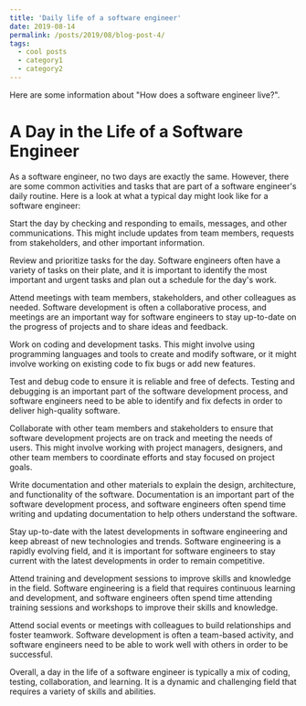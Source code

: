 ```yaml
---
title: 'Daily life of a software engineer'
date: 2019-08-14
permalink: /posts/2019/08/blog-post-4/
tags:
  - cool posts
  - category1
  - category2
---
```


Here are some information about "How does a software engineer live?".

A Day in the Life of a Software Engineer
=====

As a software engineer, no two days are exactly the same. However, there are some common activities and tasks that are part of a software engineer's daily routine. Here is a look at what a typical day might look like for a software engineer:

Start the day by checking and responding to emails, messages, and other communications. This might include updates from team members, requests from stakeholders, and other important information.

Review and prioritize tasks for the day. Software engineers often have a variety of tasks on their plate, and it is important to identify the most important and urgent tasks and plan out a schedule for the day's work.

Attend meetings with team members, stakeholders, and other colleagues as needed. Software development is often a collaborative process, and meetings are an important way for software engineers to stay up-to-date on the progress of projects and to share ideas and feedback.

Work on coding and development tasks. This might involve using programming languages and tools to create and modify software, or it might involve working on existing code to fix bugs or add new features.

Test and debug code to ensure it is reliable and free of defects. Testing and debugging is an important part of the software development process, and software engineers need to be able to identify and fix defects in order to deliver high-quality software.

Collaborate with other team members and stakeholders to ensure that software development projects are on track and meeting the needs of users. This might involve working with project managers, designers, and other team members to coordinate efforts and stay focused on project goals.

Write documentation and other materials to explain the design, architecture, and functionality of the software. Documentation is an important part of the software development process, and software engineers often spend time writing and updating documentation to help others understand the software.

Stay up-to-date with the latest developments in software engineering and keep abreast of new technologies and trends. Software engineering is a rapidly evolving field, and it is important for software engineers to stay current with the latest developments in order to remain competitive.

Attend training and development sessions to improve skills and knowledge in the field. Software engineering is a field that requires continuous learning and development, and software engineers often spend time attending training sessions and workshops to improve their skills and knowledge.

Attend social events or meetings with colleagues to build relationships and foster teamwork. Software development is often a team-based activity, and software engineers need to be able to work well with others in order to be successful.

Overall, a day in the life of a software engineer is typically a mix of coding, testing, collaboration, and learning. It is a dynamic and challenging field that requires a variety of skills and abilities.

